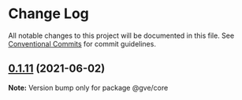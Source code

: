 # Change Log

All notable changes to this project will be documented in this file.
See [Conventional Commits](https://conventionalcommits.org) for commit guidelines.

## [0.1.11](https://www-github.cisco.com/matnorri/essentials/compare/@gve/core@0.1.10...@gve/core@0.1.11) (2021-06-02)

**Note:** Version bump only for package @gve/core
